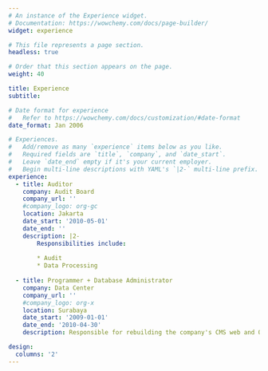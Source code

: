 ```yaml
---
# An instance of the Experience widget.
# Documentation: https://wowchemy.com/docs/page-builder/
widget: experience

# This file represents a page section.
headless: true

# Order that this section appears on the page.
weight: 40

title: Experience
subtitle:

# Date format for experience
#   Refer to https://wowchemy.com/docs/customization/#date-format
date_format: Jan 2006

# Experiences.
#   Add/remove as many `experience` items below as you like.
#   Required fields are `title`, `company`, and `date_start`.
#   Leave `date_end` empty if it's your current employer.
#   Begin multi-line descriptions with YAML's `|2-` multi-line prefix.
experience:
  - title: Auditor
    company: Audit Board
    company_url: ''
    #company_logo: org-gc
    location: Jakarta
    date_start: '2010-05-01'
    date_end: ''
    description: |2-
        Responsibilities include:
        
        * Audit
        * Data Processing
        
  - title: Programmer + Database Administrator
    company: Data Center
    company_url: ''
    #company_logo: org-x
    location: Surabaya
    date_start: '2009-01-01'
    date_end: '2010-04-30'
    description: Responsible for rebuilding the company's CMS web and Oracle admin for the customer database 

design:
  columns: '2'
---
```


